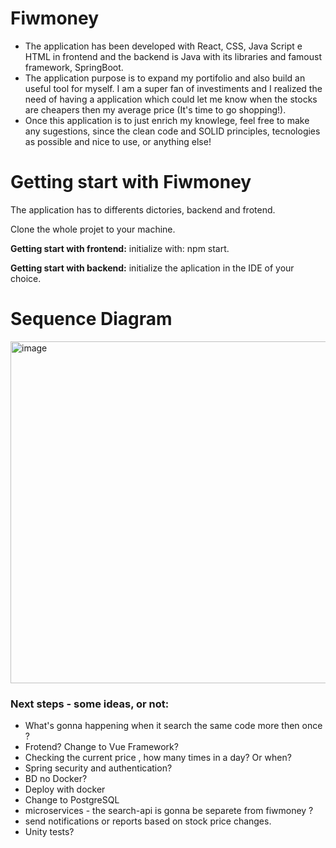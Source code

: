 # Fiwmoney

- The application has been developed with React, CSS, Java Script e HTML in frontend and the backend is Java with its libraries and famoust framework, SpringBoot.
- The application purpose is to expand my portifolio and also build an useful tool for myself. I am a super fan of investiments and I realized the need of having a application which could let me know when the stocks are cheapers then my average price (It's time to go shopping!).
- Once this application is to just enrich my knowlege, feel free to make any sugestions, since the clean code and SOLID principles, tecnologies as possible and nice to use, or anything else!

# Getting start with Fiwmoney
The application has to differents dictories, backend and frotend.

Clone the whole projet to your machine.

**Getting start with frontend:** initialize with: npm start.

**Getting start with backend:** initialize the aplication in the IDE of your choice.

# Sequence Diagram


<img width="547" alt="image" src="https://github.com/user-attachments/assets/4b4e16f6-ab1d-4139-8098-5a19732d3c53" />



### Next steps - some ideas, or not:
- What's gonna happening when it search the same code more then once ?
- Frotend? Change to Vue Framework?
- Checking the current price , how many times in a day? Or when?
- Spring security and authentication?
- BD no Docker?
- Deploy with docker
- Change to PostgreSQL
- microservices - the search-api is gonna be separete from fiwmoney ?
- send notifications or reports based on stock price changes.
- Unity tests?
